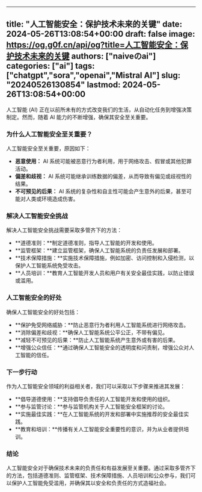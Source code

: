 
---
title: "人工智能安全：保护技术未来的关键"
date: 2024-05-26T13:08:54+00:00
draft: false
image: https://og.g0f.cn/api/og?title=人工智能安全：保护技术未来的关键
authors: ["naiveのai"]
categories: ["ai"]
tags: ["chatgpt","sora","openai","Mistral AI"]
slug: "20240526130854"
lastmod: 2024-05-26T13:08:54+00:00
---
人工智能 (AI) 正在以前所未有的方式改变我们的生活，从自动化任务到增强决策制定。然而，随着 AI 能力的不断增强，确保其安全至关重要。

### 为什么人工智能安全至关重要？

人工智能安全至关重要，原因如下：

- **恶意使用：** AI 系统可能被恶意行为者利用，用于网络攻击、假冒或其他犯罪活动。
- **偏差和歧视：** AI 系统可能继承训练数据的偏差，从而导致有偏见或歧视性的结果。
- **不可预见的后果：** AI 系统的复杂性和自主性可能会产生意外的后果，甚至可能对人类或环境造成伤害。

### 解决人工智能安全挑战

解决人工智能安全挑战需要采取多管齐下的方法：

- **道德准则：**制定道德准则，指导人工智能的开发和使用。
- **监管框架：**建立监管框架，确保人工智能系统的负责任发展和部署。
- **技术保障措施：**实施技术保障措施，例如加密、访问控制和入侵检测，以保护人工智能系统免受攻击。
- **人员培训：**教育人工智能开发人员和用户有关安全最佳实践，以防止错误或滥用。

### 人工智能安全的好处

确保人工智能安全的好处包括：

- **保护免受网络威胁：**防止恶意行为者利用人工智能系统进行网络攻击。
- **消除偏差和歧视：**确保人工智能系统公平公正，不带有偏见。
- **减轻不可预见的后果：**防止人工智能系统产生意外或有害的后果。
- **增强公众信任：**通过确保人工智能安全的透明度和问责制，增强公众对人工智能的信任。

### 下一步行动

作为人工智能安全领域的利益相关者，我们可以采取以下步骤来推进其发展：

- **倡导道德使用：**支持倡导负责任的人工智能开发和使用的组织。
- **参与监管讨论：**参与监管机构关于人工智能安全框架的讨论。
- **实施最佳实践：**在人工智能系统的开发和部署中实施推荐的安全最佳实践。
- **教育和培训：**传播有关人工智能安全重要性的意识，并为从业者提供培训。

### 结论

人工智能安全对于确保技术未来的负责任和有益发展至关重要。通过采取多管齐下的方法，包括道德准则、监管框架、技术保障措施、人员培训和公众参与，我们可以保护人工智能免受滥用，并确保其以安全和负责任的方式造福社会。